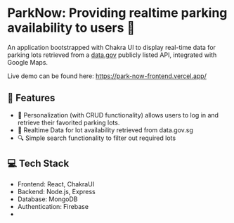 # ParkNow: Providing realtime parking availability to users 🚗

An application bootstrapped with Chakra UI to display real-time data for parking lots retrieved from a [data.gov](https://data.gov.sg/) publicly listed API, integrated with Google Maps. 

Live demo can be found here: https://park-now-frontend.vercel.app/
  
## 🧩 Features
- 👻 Personalization (with CRUD functionality) allows users to log in and retrieve their favorited parking lots.
- 📅 Realtime Data for lot availability retrieved from data.gov.sg
- 🔍 Simple search functionality to filter out required lots
  
## 💻 Tech Stack 
- Frontend: React, ChakraUI
- Backend: Node.js, Express
- Database: MongoDB
- Authentication: Firebase
- 
